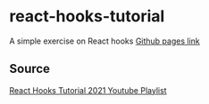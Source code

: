 # react-hooks-tutorial
A simple exercise on React hooks
[Github pages link](https://akifsonmez.github.io/react-hooks-tutorial/)
## Source
[React Hooks Tutorial 2021 Youtube Playlist](https://www.youtube.com/watch?v=IoNZLdvjRqE&list=PLxRVWC-K96b2KrTW6AqAE6vUXfOTnD-PS&index=1)
